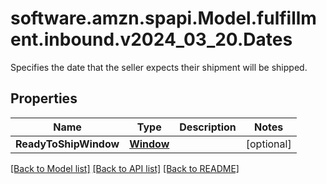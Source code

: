 # software.amzn.spapi.Model.fulfillment.inbound.v2024_03_20.Dates
Specifies the date that the seller expects their shipment will be shipped.

## Properties

Name | Type | Description | Notes
------------ | ------------- | ------------- | -------------
**ReadyToShipWindow** | [**Window**](Window.md) |  | [optional] 

[[Back to Model list]](../README.md#documentation-for-models) [[Back to API list]](../README.md#documentation-for-api-endpoints) [[Back to README]](../README.md)

